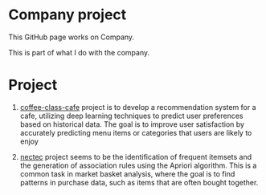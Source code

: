 # Company project
This GitHub page works on Company.

This is part of what I do with the company.

# Project
1. [coffee-class-cafe](https://github.com/micsupasun/company/tree/main/trinity_roots/coffee-class-cafe) project is to develop a recommendation system for a cafe, utilizing deep learning techniques to predict user preferences based on historical data. The goal is to improve user satisfaction by accurately predicting menu items or categories that users are likely to enjoy

2. [nectec](https://github.com/micsupasun/company/tree/main/trinity_roots/nectec) project seems to be the identification of frequent itemsets and the generation of association rules using the Apriori algorithm. This is a common task in market basket analysis, where the goal is to find patterns in purchase data, such as items that are often bought together.

